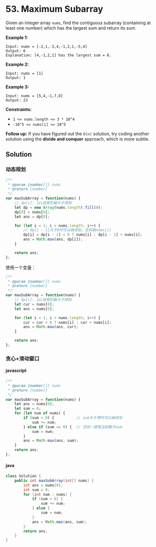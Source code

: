 # 53. Maximum Subarray

Given an integer array `nums`, find the contiguous subarray (containing at least one number) which has the largest sum and return *its sum*.

 

**Example 1:**

```
Input: nums = [-2,1,-3,4,-1,2,1,-5,4]
Output: 6
Explanation: [4,-1,2,1] has the largest sum = 6.
```

**Example 2:**

```
Input: nums = [1]
Output: 1
```

**Example 3:**

```
Input: nums = [5,4,-1,7,8]
Output: 23
```

 

**Constraints:**

- `1 <= nums.length <= 3 * 10^4`
- `-10^5 <= nums[i] <= 10^5`

 

**Follow up:** If you have figured out the `O(n)` solution, try coding another solution using the **divide and conquer** approach, which is more subtle.

## Solution

### 动态规划

```js
/**
 * @param {number[]} nums
 * @return {number}
 */
var maxSubArray = function(nums) {
    // dp[i]: 以i结尾的最大子序和
    let dp = new Array(nums.length).fill(0);
    dp[0] = nums[0];
    let ans = dp[0];

    for (let i = 1; i < nums.length; i++) {
        // dp[i - 1]大于0时可以继续加，否则取nums[i]
        dp[i] = dp[i - 1] < 0 ? nums[i] : dp[i - 1] + nums[i];
        ans = Math.max(ans, dp[i]);
    }

    return ans;
};
```

使用一个变量：

```js
/**
 * @param {number[]} nums
 * @return {number}
 */
var maxSubArray = function(nums) {
    // dp[i]: 以i结尾的最大子序和
    let cur = nums[0];
    let ans = nums[0];

    for (let i = 1; i < nums.length; i++) {
        cur = cur < 0 ? nums[i] : cur + nums[i];
        ans = Math.max(ans, cur);
    }

    return ans;
};
```



### 贪心+滑动窗口

#### javascript

```js
/**
 * @param {number[]} nums
 * @return {number}
 */
var maxSubArray = function(nums) {
    let ans = nums[0];
    let sum = 0;
    for (let num of nums) {
        if (sum > 0) {			// sum大于零时可以继续加
            sum += num;
        } else if (sum <= 0) {	// 否则一直取当前数为sum
            sum = num;
        }
        ans = Math.max(ans, sum);
    }
    return ans;
};
```

#### java


```java
class Solution {
    public int maxSubArray(int[] nums) {
        int ans = nums[0];
        int sum = 0;
        for (int num : nums) {
            if (sum > 0) {
                sum += num;
            } else {
                sum = num;
            }
            ans = Math.max(ans, sum);
        }
        return ans;
    }
}
```

